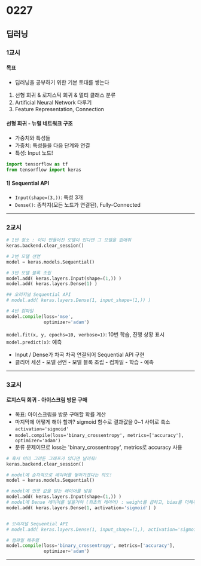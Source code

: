 # 0227
## 딥러닝
### 1교시
#### 목표
- 딥러닝을 공부하기 위한 기본 토대를 쌓는다
1. 선형 회귀 & 로지스틱 회귀 & 멀티 클래스 분류
2. Artificial Neural Network 다루기
3. Feature Representation, Connection

#### 선형 회귀 - 뉴럴 네트워크 구조
- 가중치와 특성들
- 가중치: 특성들을 다음 단계와 연결
- 특성: Input 노드!

```python
import tensorflow as tf
from tensorflow import keras
```
#### 1) Sequential API
- ``Input(shape=(3,))``: 특성 3개
- ``Dense()``: 종착지(모든 노드가 연결된), Fully-Connected
---
### 2교시
```python
# 1번 청소 : 이미 만들어진 모델이 있다면 그 모델을 없애줘
keras.backend.clear_session()

# 2번 모델 선언
model = keras.models.Sequential()

# 3번 모델 블록 조립
model.add( keras.layers.Input(shape=(1,)) )
model.add( keras.layers.Dense(1) )

## 오리지널 Sequential API
# model.add( keras.layers.Dense(1, input_shape=(1,)) )

# 4번 컴파일 
model.compile(loss='mse',
              optimizer='adam')
```
``model.fit(x, y, epochs=10, verbose=1)``: 10번 학습, 진행 상황 표시
``model.predict(x)``: 예측

- Input / Dense가 차곡 차곡 연결되어 Sequential API 구현
- 클리어 세션 - 모델 선언 - 모델 블록 조립 - 컴파일 - 학습 - 예측
---
### 3교시
#### 로지스틱 회귀 - 아이스크림 방문 구매
- 목표: 아이스크림을 방문 구매할 확률 계산
- 마지막에 어떻게 해야 할까? sigmoid 함수로 결과값을 0~1 사이로 축소 ``activation='sigmoid'``
- ``model.compile(loss='binary_crossentropy', metrics=['accuracy'],
              optimizer='adam')``
- 분류 문제이므로 loss는 'binary_crossentropy', metrics로 accuracy 사용
```python
# 혹시 이미 그려둔 그래프가 있다면 날려줘!
keras.backend.clear_session()

# model에 순차적으로 레이어를 쌓아가겠다는 의도!
model = keras.models.Sequential()

# model에 인풋 값을 받는 레이어를 넣음
model.add( keras.layers.Input(shape=(1,)) )
# model에 Dense 레이어를 넣을거야 (최초의 레이어) : weight를 곱하고, bias를 더해주는 과정
model.add( keras.layers.Dense(1, activation='sigmoid') )


# 오리지널 Sequential API
# model.add( keras.layers.Dense(1, input_shape=(1,), activation='sigmoid') )

# 컴파일 해주렴
model.compile(loss='binary_crossentropy', metrics=['accuracy'],
              optimizer='adam')
```
---
